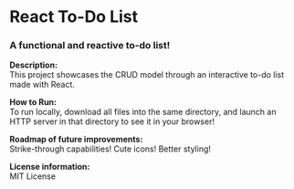 # React To-Do List
### A functional and reactive to-do list!

**Description:** <br>
This project showcases the CRUD model through an interactive to-do list made with React.

**How to Run:** <br>
To run locally, download all files into the same directory, and launch an HTTP server in that directory to see it in your browser!

**Roadmap of future improvements:** <br>
Strike-through capabilities!
Cute icons!
Better styling!

**License information:** <br>
MIT License
